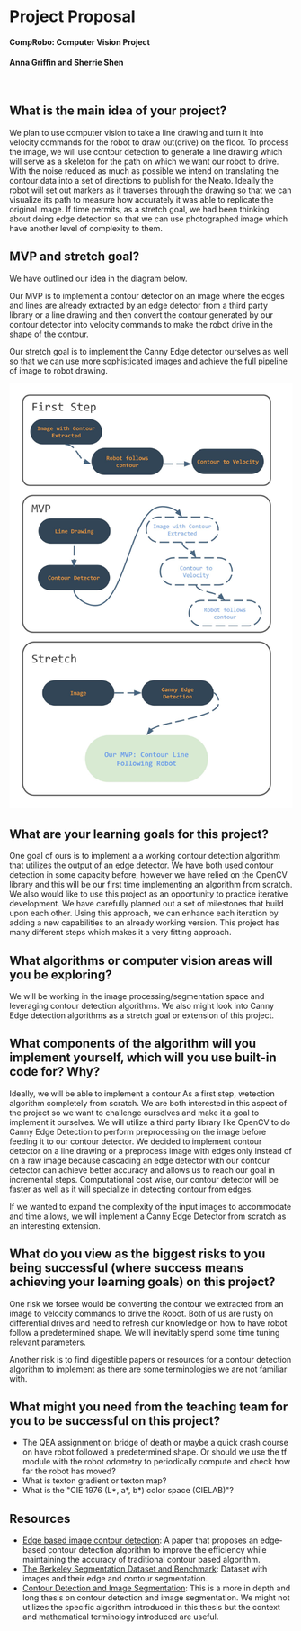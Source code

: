 # Project Proposal

#### CompRobo: Computer Vision Project
#### Anna Griffin and Sherrie Shen


<br>

## What is the main idea of your project?
We plan to use computer vision to take a line drawing and turn it into velocity commands for the robot to draw out(drive) on the floor. To process the image, we will use contour detection to generate a line drawing which will serve as a skeleton for the path on which we want our robot to drive. With the noise reduced as much as possible we intend on translating the contour data into a set of directions to publish for the Neato. Ideally the robot will set out markers as it traverses through the drawing so that we can visualize its path to measure how accurately it was able to replicate the original image. If time permits, as a stretch goal, we had been thinking about doing edge detection so that we can use photographed image which have another level of complexity to them.

## MVP and stretch goal?
We have outlined our idea in the diagram below. 

Our MVP is to implement a contour detector on an image where the edges and lines are already extracted by an edge detector from a third party library or a line drawing and then convert the contour generated by our contour detector into velocity commands to make the robot drive in the shape of the contour. 

Our stretch goal is to implement the Canny Edge detector ourselves as well so that we can use more sophisticated images and achieve the full pipeline of image to robot drawing. 

![Diagram](markdown_images/diagram.jpg)


## What are your learning goals for this project?
One goal of ours is to implement a a working contour detection algorithm that utilizes the output of an edge detector. We 
have both used contour detection in some capacity before, however we have relied on the OpenCV library and this will be our 
first time implementing an algorithm from scratch. We also would like to use this project as an opportunity to practice iterative development. We 
have carefully planned out a set of milestones that build upon each other. Using this approach, we can enhance each iteration 
by adding a new capabilities to an already working version. This project has many different steps which makes it a very 
fitting approach. 


## What algorithms or computer vision areas will you be exploring?
We will be working in the image processing/segmentation space and leveraging contour detection algorithms. We also might look into Canny
Edge detection algorithms as a stretch goal or extension of this project. 


## What components of the algorithm will you implement yourself, which will you use built-in code for? Why?
Ideally, we will be able to implement a contour As a first step, wetection algorithm completely from scratch. We are both interested in this
aspect of the project so we want to challenge ourselves and make it a goal to implement it ourselves. We will utilize a third party library like 
OpenCV to do Canny Edge Detection to perform preprocessing on the image before feeding it to our contour detector. We decided to implement contour detector on a line drawing or a preprocess image with edges only instead of on a raw image because cascading an edge detector with our contour detector can achieve better accuracy and allows us to reach our goal in incremental steps. Computational cost wise, our contour detector will be faster as well as it will specialize in detecting contour from edges.

If we wanted to expand the complexity of the input images to accommodate and time allows, we will implement a Canny Edge Detector from scratch as an interesting extension. 

## What do you view as the biggest risks to you being successful (where success means achieving your learning goals) on this project?
One risk we forsee would be converting the contour we extracted from an image to velocity commands to drive the Robot. Both of us are rusty on differential drives and need to refresh our knowledge on how to have robot follow a predetermined shape. We will inevitably spend some time tuning relevant parameters.

Another risk is to find digestible papers or resources for a contour detection algorithm to implement as there are some terminologies we are not familiar with.


## What might you need from the teaching team for you to be successful on this project?
* The QEA assignment on bridge of death or maybe a quick crash course on have robot followed a predetermined shape. Or should we use the tf module with the robot odometry to periodically compute and check how far the robot has moved?
* What is texton gradient or texton map?
* What is the "CIE 1976 (L*, a*, b*) color space (CIELAB)"?

## Resources
* [Edge based image contour detection](https://www.microsoft.com/en-us/research/wp-content/uploads/2013/01/12-2013-icme-edge.pdf): A paper that proposes an edge-based contour detection algorithm to improve the efficiency while maintaining the accuracy of traditional contour based algorithm.
* [The Berkeley Segmentation Dataset and Benchmark](https://www2.eecs.berkeley.edu/Research/Projects/CS/vision/bsds/): Dataset with images and their edge and contour segmentation.
* [Contour Detection and Image Segmentation](https://ttic.uchicago.edu/~mmaire/papers/pdf/mmaire_thesis.pdf): This is a more in depth and long thesis on contour detection and image segmentation. We might not utilizes the specific algorithm introduced in this thesis but the context and mathematical terminology introduced are useful.
